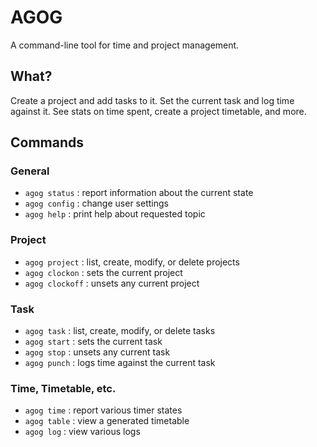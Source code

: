 # AGOG

A command-line tool for time and project management.

## What?

Create a project and add tasks to it. Set the current task and log time against it. See
stats on time spent, create a project timetable, and more.

## Commands

### General
- `agog status`             : report information about the current state
- `agog config`             : change user settings
- `agog help`               : print help about requested topic

### Project
- `agog project`            : list, create, modify, or delete projects
- `agog clockon`            : sets the current project 
- `agog clockoff`           : unsets any current project

### Task
- `agog task`               : list, create, modify, or delete tasks
- `agog start`              : sets the current task
- `agog stop`               : unsets any current task
- `agog punch`              : logs time against the current task

### Time, Timetable, etc.
- `agog time`               : report various timer states
- `agog table`              : view a generated timetable
- `agog log`                : view various logs
